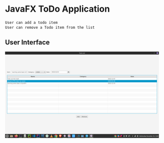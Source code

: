 # JavaFX ToDo Application
```
User can add a todo item
User can remove a Todo item from the list
```

## User Interface
![img.png](img.png)